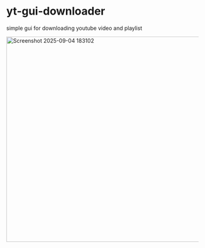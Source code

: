 # yt-gui-downloader
simple gui for downloading youtube video and playlist



<img width="595" height="539" alt="Screenshot 2025-09-04 183102" src="https://github.com/user-attachments/assets/aa8886b9-f40c-44d0-baf5-cadd3e01cd6b" />
